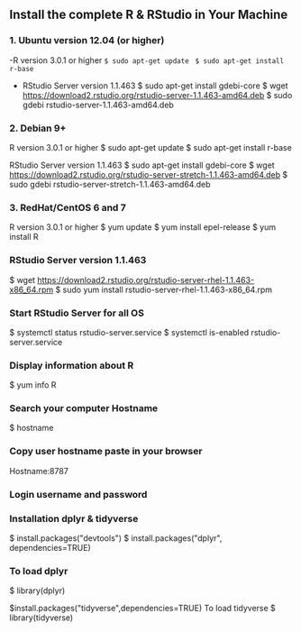  ## Install the complete R & RStudio in Your Machine 

### 1. Ubuntu version 12.04 (or higher)    
   -R version 3.0.1 or higher
<code>$ sudo apt-get update </code>
<code>$ sudo apt-get install r-base</code>

  - RStudio Server version 1.1.463
$ sudo apt-get install gdebi-core
$ wget https://download2.rstudio.org/rstudio-server-1.1.463-amd64.deb
$ sudo gdebi rstudio-server-1.1.463-amd64.deb
### 2. Debian 9+
R version 3.0.1 or higher 
$ sudo apt-get update
$ sudo apt-get install r-base

RStudio Server version 1.1.463
$ sudo apt-get install gdebi-core
$ wget https://download2.rstudio.org/rstudio-server-stretch-1.1.463-amd64.deb
$ sudo gdebi rstudio-server-stretch-1.1.463-amd64.deb

### 3. RedHat/CentOS 6 and 7
R version 3.0.1 or higher
$ yum update
$ yum install epel-release
$ yum install R 

### RStudio Server version 1.1.463
$ wget https://download2.rstudio.org/rstudio-server-rhel-1.1.463-x86_64.rpm
$ sudo yum install rstudio-server-rhel-1.1.463-x86_64.rpm


### Start RStudio Server for all OS
$  systemctl status rstudio-server.service 
$ systemctl is-enabled rstudio-server.service

### Display information about R
$ yum info R


### Search your computer Hostname
$ hostname 

### Copy user hostname paste in your browser 
Hostname:8787

### Login username and password

### Installation dplyr & tidyverse
$ install.packages("devtools")
$ install.packages("dplyr", dependencies=TRUE)

### To load dplyr
$ library(dplyr)

$install.packages("tidyverse",dependencies=TRUE)
To load tidyverse
$ library(tidyverse)

